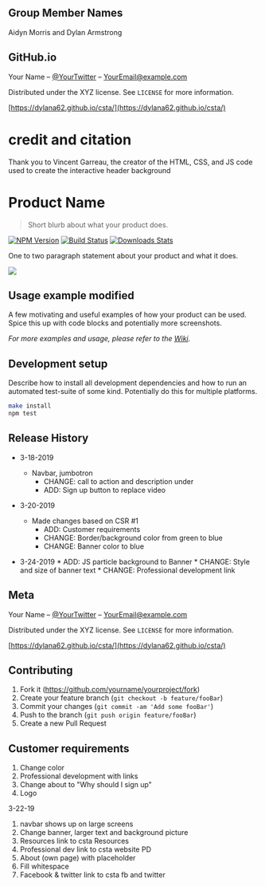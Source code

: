 ## Group Member Names
Aidyn Morris and Dylan Armstrong
## GitHub.io
Your Name – [@YourTwitter](https://twitter.com/dbader_org) – YourEmail@example.com

Distributed under the XYZ license. See ``LICENSE`` for more information.

[https://dylana62.github.io/csta/](https://dylana62.github.io/csta/)


# credit and citation
Thank you to Vincent Garreau, the creator of the HTML, CSS, and JS code used to create the interactive header background


# Product Name
> Short blurb about what your product does.

[![NPM Version][npm-image]][npm-url]
[![Build Status][travis-image]][travis-url]
[![Downloads Stats][npm-downloads]][npm-url]

One to two paragraph statement about your product and what it does.

![](header.png)

## Usage example modified

A few motivating and useful examples of how your product can be used. Spice this up with code blocks and potentially more screenshots.

_For more examples and usage, please refer to the [Wiki][wiki]._

## Development setup

Describe how to install all development dependencies and how to run an automated test-suite of some kind. Potentially do this for multiple platforms.

```sh
make install
npm test
```

## Release History

* 3-18-2019
    * Navbar, jumbotron
      * CHANGE: call to action and description under
      * ADD: Sign up button to replace video


* 3-20-2019
    * Made changes based on CSR #1
      * ADD: Customer requirements
      * CHANGE: Border/background color from green to blue
      * CHANGE: Banner color to blue

* 3-24-2019
      * ADD: JS particle background to Banner
      * CHANGE: Style and size of banner text
      * CHANGE: Professional development link


## Meta

Your Name – [@YourTwitter](https://twitter.com/dbader_org) – YourEmail@example.com

Distributed under the XYZ license. See ``LICENSE`` for more information.

[https://dylana62.github.io/csta/](https://dylana62.github.io/csta/)

## Contributing

1. Fork it (<https://github.com/yourname/yourproject/fork>)
2. Create your feature branch (`git checkout -b feature/fooBar`)
3. Commit your changes (`git commit -am 'Add some fooBar'`)
4. Push to the branch (`git push origin feature/fooBar`)
5. Create a new Pull Request

<!-- Markdown link & img dfn's -->
[npm-image]: https://img.shields.io/npm/v/datadog-metrics.svg?style=flat-square
[npm-url]: https://npmjs.org/package/datadog-metrics
[npm-downloads]: https://img.shields.io/npm/dm/datadog-metrics.svg?style=flat-square
[travis-image]: https://img.shields.io/travis/dbader/node-datadog-metrics/master.svg?style=flat-square
[travis-url]: https://travis-ci.org/dbader/node-datadog-metrics
[wiki]: https://github.com/yourname/yourproject/wiki

## Customer requirements

1. Change color
2. Professional development with links
3. Change about to "Why should I sign up"
4. Logo

3-22-19
1. navbar shows up on large screens
2. Change banner, larger text and background picture
3. Resources link to csta Resources
4. Professional dev link to csta website PD
5. About (own page) with placeholder
6. Fill whitespace
7. Facebook & twitter link to csta fb and twitter
